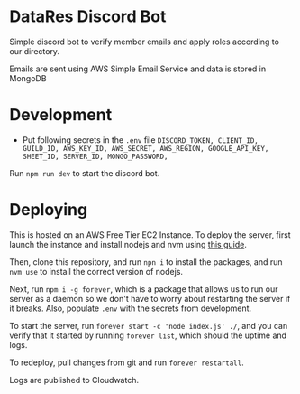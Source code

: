 # DataRes Discord Bot

Simple discord bot to verify member emails and apply roles according to our directory.

Emails are sent using AWS Simple Email Service and data is stored in MongoDB

# Development

- Put following secrets in the `.env` file
`
DISCORD_TOKEN,
CLIENT_ID,
GUILD_ID,
AWS_KEY_ID,
AWS_SECRET,
AWS_REGION,
GOOGLE_API_KEY,
SHEET_ID,
SERVER_ID,
MONGO_PASSWORD,
`

Run `npm run dev` to start the discord bot.
 

# Deploying

This is hosted on an AWS Free Tier EC2 Instance.  To deploy the server, first launch the instance and install nodejs and nvm using [this guide](https://www.digitalocean.com/community/tutorials/how-to-install-node-js-on-ubuntu-20-04).

Then, clone this repository, and run `npn i` to install the packages, and run `nvm use` to install the correct version of nodejs.

Next, run `npm i -g forever`, which is a package that allows us to run our server as a daemon so we don't have to worry about restarting the server if it breaks.  Also, populate `.env` with the secrets from development.

To start the server, run `forever start -c 'node index.js' ./`, and you can verify that it started by running `forever list`, which should the uptime and logs.

To redeploy, pull changes from git and run `forever restartall`.

Logs are published to Cloudwatch.
